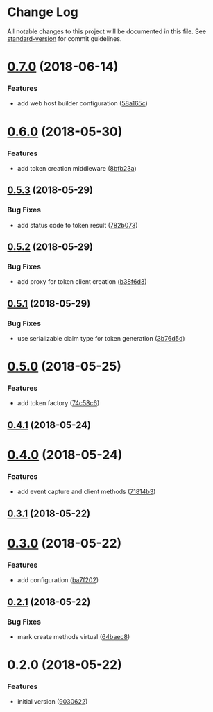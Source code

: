 # Change Log

All notable changes to this project will be documented in this file. See [standard-version](https://github.com/conventional-changelog/standard-version) for commit guidelines.

<a name="0.7.0"></a>
# [0.7.0](https://github.com/devdigital/IdentityServer4TestServer/compare/v0.6.0...v0.7.0) (2018-06-14)


### Features

* add web host builder configuration ([58a165c](https://github.com/devdigital/IdentityServer4TestServer/commit/58a165c))



<a name="0.6.0"></a>
# [0.6.0](https://github.com/devdigital/IdentityServer4TestServer/compare/v0.5.3...v0.6.0) (2018-05-30)


### Features

* add token creation middleware ([8bfb23a](https://github.com/devdigital/IdentityServer4TestServer/commit/8bfb23a))



<a name="0.5.3"></a>
## [0.5.3](https://github.com/devdigital/IdentityServer4TestServer/compare/v0.5.2...v0.5.3) (2018-05-29)


### Bug Fixes

* add status code to token result ([782b073](https://github.com/devdigital/IdentityServer4TestServer/commit/782b073))



<a name="0.5.2"></a>
## [0.5.2](https://github.com/devdigital/IdentityServer4TestServer/compare/v0.5.1...v0.5.2) (2018-05-29)


### Bug Fixes

* add proxy for token client creation ([b38f6d3](https://github.com/devdigital/IdentityServer4TestServer/commit/b38f6d3))



<a name="0.5.1"></a>
## [0.5.1](https://github.com/devdigital/IdentityServer4TestServer/compare/v0.5.0...v0.5.1) (2018-05-29)


### Bug Fixes

* use serializable claim type for token generation ([3b76d5d](https://github.com/devdigital/IdentityServer4TestServer/commit/3b76d5d))



<a name="0.5.0"></a>
# [0.5.0](https://github.com/devdigital/IdentityServer4TestServer/compare/v0.4.1...v0.5.0) (2018-05-25)


### Features

* add token factory ([74c58c6](https://github.com/devdigital/IdentityServer4TestServer/commit/74c58c6))



<a name="0.4.1"></a>
## [0.4.1](https://github.com/devdigital/IdentityServer4TestServer/compare/v0.4.0...v0.4.1) (2018-05-24)



<a name="0.4.0"></a>
# [0.4.0](https://github.com/devdigital/IdentityServer4TestServer/compare/v0.3.1...v0.4.0) (2018-05-24)


### Features

* add event capture and client methods ([71814b3](https://github.com/devdigital/IdentityServer4TestServer/commit/71814b3))



<a name="0.3.1"></a>
## [0.3.1](https://github.com/devdigital/IdentityServer4TestServer/compare/v0.3.0...v0.3.1) (2018-05-22)



<a name="0.3.0"></a>
# [0.3.0](https://github.com/devdigital/IdentityServer4TestServer/compare/v0.2.1...v0.3.0) (2018-05-22)


### Features

* add configuration ([ba7f202](https://github.com/devdigital/IdentityServer4TestServer/commit/ba7f202))



<a name="0.2.1"></a>
## [0.2.1](https://github.com/devdigital/IdentityServer4TestServer/compare/v0.2.0...v0.2.1) (2018-05-22)


### Bug Fixes

* mark create methods virtual ([64baec8](https://github.com/devdigital/IdentityServer4TestServer/commit/64baec8))



<a name="0.2.0"></a>
# 0.2.0 (2018-05-22)


### Features

* initial version ([9030622](https://github.com/devdigital/IdentityServer4TestServer/commit/9030622))
